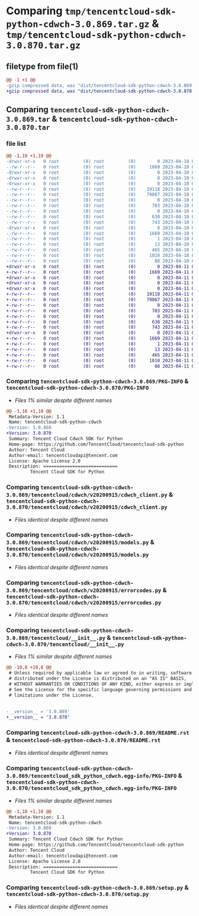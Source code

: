 # Comparing `tmp/tencentcloud-sdk-python-cdwch-3.0.869.tar.gz` & `tmp/tencentcloud-sdk-python-cdwch-3.0.870.tar.gz`

## filetype from file(1)

```diff
@@ -1 +1 @@
-gzip compressed data, was "dist/tencentcloud-sdk-python-cdwch-3.0.869.tar", last modified: Mon Apr 10 02:57:33 2023, max compression
+gzip compressed data, was "dist/tencentcloud-sdk-python-cdwch-3.0.870.tar", last modified: Tue Apr 11 03:25:56 2023, max compression
```

## Comparing `tencentcloud-sdk-python-cdwch-3.0.869.tar` & `tencentcloud-sdk-python-cdwch-3.0.870.tar`

### file list

```diff
@@ -1,19 +1,19 @@
-drwxr-xr-x   0 root         (0) root         (0)        0 2023-04-10 02:57:33.000000 tencentcloud-sdk-python-cdwch-3.0.869/
--rw-r--r--   0 root         (0) root         (0)     1669 2023-04-10 02:57:33.000000 tencentcloud-sdk-python-cdwch-3.0.869/PKG-INFO
-drwxr-xr-x   0 root         (0) root         (0)        0 2023-04-10 02:57:33.000000 tencentcloud-sdk-python-cdwch-3.0.869/tencentcloud/
-drwxr-xr-x   0 root         (0) root         (0)        0 2023-04-10 02:57:33.000000 tencentcloud-sdk-python-cdwch-3.0.869/tencentcloud/cdwch/
-drwxr-xr-x   0 root         (0) root         (0)        0 2023-04-10 02:57:33.000000 tencentcloud-sdk-python-cdwch-3.0.869/tencentcloud/cdwch/v20200915/
--rw-r--r--   0 root         (0) root         (0)    19118 2023-04-10 02:57:33.000000 tencentcloud-sdk-python-cdwch-3.0.869/tencentcloud/cdwch/v20200915/cdwch_client.py
--rw-r--r--   0 root         (0) root         (0)    79067 2023-04-10 02:57:33.000000 tencentcloud-sdk-python-cdwch-3.0.869/tencentcloud/cdwch/v20200915/models.py
--rw-r--r--   0 root         (0) root         (0)        0 2023-04-10 02:57:33.000000 tencentcloud-sdk-python-cdwch-3.0.869/tencentcloud/cdwch/v20200915/__init__.py
--rw-r--r--   0 root         (0) root         (0)      703 2023-04-10 02:57:33.000000 tencentcloud-sdk-python-cdwch-3.0.869/tencentcloud/cdwch/v20200915/errorcodes.py
--rw-r--r--   0 root         (0) root         (0)        0 2023-04-10 02:57:33.000000 tencentcloud-sdk-python-cdwch-3.0.869/tencentcloud/cdwch/__init__.py
--rw-r--r--   0 root         (0) root         (0)      630 2023-04-10 02:57:33.000000 tencentcloud-sdk-python-cdwch-3.0.869/tencentcloud/__init__.py
--rw-r--r--   0 root         (0) root         (0)      743 2023-04-10 02:57:33.000000 tencentcloud-sdk-python-cdwch-3.0.869/README.rst
-drwxr-xr-x   0 root         (0) root         (0)        0 2023-04-10 02:57:33.000000 tencentcloud-sdk-python-cdwch-3.0.869/tencentcloud_sdk_python_cdwch.egg-info/
--rw-r--r--   0 root         (0) root         (0)     1669 2023-04-10 02:57:33.000000 tencentcloud-sdk-python-cdwch-3.0.869/tencentcloud_sdk_python_cdwch.egg-info/PKG-INFO
--rw-r--r--   0 root         (0) root         (0)        1 2023-04-10 02:57:33.000000 tencentcloud-sdk-python-cdwch-3.0.869/tencentcloud_sdk_python_cdwch.egg-info/dependency_links.txt
--rw-r--r--   0 root         (0) root         (0)       13 2023-04-10 02:57:33.000000 tencentcloud-sdk-python-cdwch-3.0.869/tencentcloud_sdk_python_cdwch.egg-info/top_level.txt
--rw-r--r--   0 root         (0) root         (0)      465 2023-04-10 02:57:33.000000 tencentcloud-sdk-python-cdwch-3.0.869/tencentcloud_sdk_python_cdwch.egg-info/SOURCES.txt
--rw-r--r--   0 root         (0) root         (0)     1010 2023-04-10 02:57:33.000000 tencentcloud-sdk-python-cdwch-3.0.869/setup.py
--rw-r--r--   0 root         (0) root         (0)       88 2023-04-10 02:57:33.000000 tencentcloud-sdk-python-cdwch-3.0.869/setup.cfg
+drwxr-xr-x   0 root         (0) root         (0)        0 2023-04-11 03:25:56.000000 tencentcloud-sdk-python-cdwch-3.0.870/
+-rw-r--r--   0 root         (0) root         (0)     1669 2023-04-11 03:25:56.000000 tencentcloud-sdk-python-cdwch-3.0.870/PKG-INFO
+drwxr-xr-x   0 root         (0) root         (0)        0 2023-04-11 03:25:56.000000 tencentcloud-sdk-python-cdwch-3.0.870/tencentcloud/
+drwxr-xr-x   0 root         (0) root         (0)        0 2023-04-11 03:25:56.000000 tencentcloud-sdk-python-cdwch-3.0.870/tencentcloud/cdwch/
+drwxr-xr-x   0 root         (0) root         (0)        0 2023-04-11 03:25:56.000000 tencentcloud-sdk-python-cdwch-3.0.870/tencentcloud/cdwch/v20200915/
+-rw-r--r--   0 root         (0) root         (0)    19118 2023-04-11 03:25:56.000000 tencentcloud-sdk-python-cdwch-3.0.870/tencentcloud/cdwch/v20200915/cdwch_client.py
+-rw-r--r--   0 root         (0) root         (0)    79067 2023-04-11 03:25:56.000000 tencentcloud-sdk-python-cdwch-3.0.870/tencentcloud/cdwch/v20200915/models.py
+-rw-r--r--   0 root         (0) root         (0)        0 2023-04-11 03:25:56.000000 tencentcloud-sdk-python-cdwch-3.0.870/tencentcloud/cdwch/v20200915/__init__.py
+-rw-r--r--   0 root         (0) root         (0)      703 2023-04-11 03:25:56.000000 tencentcloud-sdk-python-cdwch-3.0.870/tencentcloud/cdwch/v20200915/errorcodes.py
+-rw-r--r--   0 root         (0) root         (0)        0 2023-04-11 03:25:56.000000 tencentcloud-sdk-python-cdwch-3.0.870/tencentcloud/cdwch/__init__.py
+-rw-r--r--   0 root         (0) root         (0)      630 2023-04-11 03:25:56.000000 tencentcloud-sdk-python-cdwch-3.0.870/tencentcloud/__init__.py
+-rw-r--r--   0 root         (0) root         (0)      743 2023-04-11 03:25:56.000000 tencentcloud-sdk-python-cdwch-3.0.870/README.rst
+drwxr-xr-x   0 root         (0) root         (0)        0 2023-04-11 03:25:56.000000 tencentcloud-sdk-python-cdwch-3.0.870/tencentcloud_sdk_python_cdwch.egg-info/
+-rw-r--r--   0 root         (0) root         (0)     1669 2023-04-11 03:25:56.000000 tencentcloud-sdk-python-cdwch-3.0.870/tencentcloud_sdk_python_cdwch.egg-info/PKG-INFO
+-rw-r--r--   0 root         (0) root         (0)        1 2023-04-11 03:25:56.000000 tencentcloud-sdk-python-cdwch-3.0.870/tencentcloud_sdk_python_cdwch.egg-info/dependency_links.txt
+-rw-r--r--   0 root         (0) root         (0)       13 2023-04-11 03:25:56.000000 tencentcloud-sdk-python-cdwch-3.0.870/tencentcloud_sdk_python_cdwch.egg-info/top_level.txt
+-rw-r--r--   0 root         (0) root         (0)      465 2023-04-11 03:25:56.000000 tencentcloud-sdk-python-cdwch-3.0.870/tencentcloud_sdk_python_cdwch.egg-info/SOURCES.txt
+-rw-r--r--   0 root         (0) root         (0)     1010 2023-04-11 03:25:56.000000 tencentcloud-sdk-python-cdwch-3.0.870/setup.py
+-rw-r--r--   0 root         (0) root         (0)       88 2023-04-11 03:25:56.000000 tencentcloud-sdk-python-cdwch-3.0.870/setup.cfg
```

### Comparing `tencentcloud-sdk-python-cdwch-3.0.869/PKG-INFO` & `tencentcloud-sdk-python-cdwch-3.0.870/PKG-INFO`

 * *Files 1% similar despite different names*

```diff
@@ -1,10 +1,10 @@
 Metadata-Version: 1.1
 Name: tencentcloud-sdk-python-cdwch
-Version: 3.0.869
+Version: 3.0.870
 Summary: Tencent Cloud Cdwch SDK for Python
 Home-page: https://github.com/TencentCloud/tencentcloud-sdk-python
 Author: Tencent Cloud
 Author-email: tencentcloudapi@tencent.com
 License: Apache License 2.0
 Description: ============================
         Tencent Cloud SDK for Python
```

### Comparing `tencentcloud-sdk-python-cdwch-3.0.869/tencentcloud/cdwch/v20200915/cdwch_client.py` & `tencentcloud-sdk-python-cdwch-3.0.870/tencentcloud/cdwch/v20200915/cdwch_client.py`

 * *Files identical despite different names*

### Comparing `tencentcloud-sdk-python-cdwch-3.0.869/tencentcloud/cdwch/v20200915/models.py` & `tencentcloud-sdk-python-cdwch-3.0.870/tencentcloud/cdwch/v20200915/models.py`

 * *Files identical despite different names*

### Comparing `tencentcloud-sdk-python-cdwch-3.0.869/tencentcloud/cdwch/v20200915/errorcodes.py` & `tencentcloud-sdk-python-cdwch-3.0.870/tencentcloud/cdwch/v20200915/errorcodes.py`

 * *Files identical despite different names*

### Comparing `tencentcloud-sdk-python-cdwch-3.0.869/tencentcloud/__init__.py` & `tencentcloud-sdk-python-cdwch-3.0.870/tencentcloud/__init__.py`

 * *Files 1% similar despite different names*

```diff
@@ -10,8 +10,8 @@
 # Unless required by applicable law or agreed to in writing, software
 # distributed under the License is distributed on an "AS IS" BASIS,
 # WITHOUT WARRANTIES OR CONDITIONS OF ANY KIND, either express or implied.
 # See the License for the specific language governing permissions and
 # limitations under the License.
 
 
-__version__ = '3.0.869'
+__version__ = '3.0.870'
```

### Comparing `tencentcloud-sdk-python-cdwch-3.0.869/README.rst` & `tencentcloud-sdk-python-cdwch-3.0.870/README.rst`

 * *Files identical despite different names*

### Comparing `tencentcloud-sdk-python-cdwch-3.0.869/tencentcloud_sdk_python_cdwch.egg-info/PKG-INFO` & `tencentcloud-sdk-python-cdwch-3.0.870/tencentcloud_sdk_python_cdwch.egg-info/PKG-INFO`

 * *Files 1% similar despite different names*

```diff
@@ -1,10 +1,10 @@
 Metadata-Version: 1.1
 Name: tencentcloud-sdk-python-cdwch
-Version: 3.0.869
+Version: 3.0.870
 Summary: Tencent Cloud Cdwch SDK for Python
 Home-page: https://github.com/TencentCloud/tencentcloud-sdk-python
 Author: Tencent Cloud
 Author-email: tencentcloudapi@tencent.com
 License: Apache License 2.0
 Description: ============================
         Tencent Cloud SDK for Python
```

### Comparing `tencentcloud-sdk-python-cdwch-3.0.869/setup.py` & `tencentcloud-sdk-python-cdwch-3.0.870/setup.py`

 * *Files identical despite different names*

